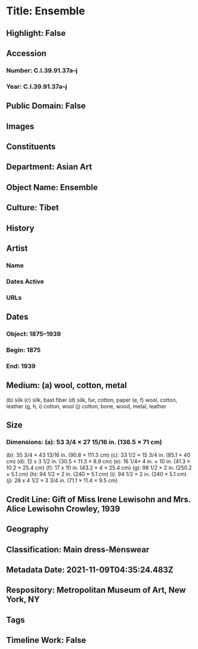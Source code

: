 # Title: Ensemble
## Highlight: False
## Accession
### Number: C.I.39.91.37a–j
### Year: C.I.39.91.37a–j
## Public Domain: False
## Images
## Constituents
## Department: Asian Art
## Object Name: Ensemble
## Culture: Tibet
## History
## Artist
### Name
### Dates Active
### URLs
## Dates
### Object: 1875–1939
### Begin: 1875
### End: 1939
## Medium: (a) wool, cotton, metal
(b) silk
(c) silk, bast fiber
(d) silk, fur, cotton, paper
(e, f) wool, cotton, leather
(g, h, i) cotton, wool
(j) cotton, bone, wood, metal, leather
## Size
### Dimensions: (a): 53 3/4 × 27 15/16 in. (136.5 × 71 cm)
(b): 35 3/4 × 43 13/16 in. (90.8 × 111.3 cm)
(c): 33 1/2 × 15 3/4 in. (85.1 × 40 cm)
(d): 12 x 3 1/2 in. (30.5 × 11.3 × 8.9 cm)
(e): 16 1/4× 4 in. × 10 in. (41.3 × 10.2 × 25.4 cm)
(f): 17 x 10 in. (43.2 × 4 × 25.4 cm)
(g): 98 1/2 × 2 in. (250.2 × 5.1 cm)
(h): 94 1/2 × 2 in. (240 × 5.1 cm)
(i): 94 1/2 × 2 in. (240 × 5.1 cm)
(j): 28 x 4 1/2 × 3 3/4 in. (71.1 × 11.4 × 9.5 cm)
## Credit Line: Gift of Miss Irene Lewisohn and Mrs. Alice Lewisohn Crowley, 1939
## Geography
## Classification: Main dress-Menswear
## Metadata Date: 2021-11-09T04:35:24.483Z
## Respository: Metropolitan Museum of Art, New York, NY
## Tags
## Timeline Work: False